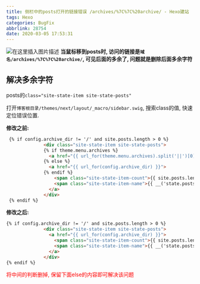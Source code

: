 ```yaml
---
title: 侧栏中的posts打开的链接错误 /archives/%7C%7C%20archive/ - Hexo建站
tags: Hexo
categories: BugFix
abbrlink: 28754
date: 2020-03-05 17:53:31
---
```

![在这里插入图片描述](https://img-blog.csdnimg.cn/20200305174327105.png)
**当鼠标移到posts时, 访问的链接是`域名/archives/%7C%7C%20archive/`, 可见后面的多余了, 问题就是删除后面多余字符**

## 解决多余字符
posts的`class="site-state-item site-state-posts"`

打开`博客根目录/themes/next/layout/_macro/sidebar.swig`, 搜索class的值, 快速定位错误位置.

**修改之前:**
```html
 {% if config.archive_dir != '/' and site.posts.length > 0 %}
              <div class="site-state-item site-state-posts">
              {% if theme.menu.archives %}
                <a href="{{ url_for(theme.menu.archives).split('||')[0] | trim }}">
              {% else %}
                <a href="{{ url_for(config.archive_dir) }}">
              {% endif %}
                  <span class="site-state-item-count">{{ site.posts.length }}</span>
                  <span class="site-state-item-name">{{ __('state.posts') }}</span>
                </a>
              </div>
 {% endif %}
```

**修改之后:**
```html
{% if config.archive_dir != '/' and site.posts.length > 0 %}
              <div class="site-state-item site-state-posts">
                <a href="{{ url_for(config.archive_dir) }}">
                  <span class="site-state-item-count">{{ site.posts.length }}</span>
                  <span class="site-state-item-name">{{ __('state.posts') }}</span>
                </a>
              </div>
{% endif %}
```

<font color=red>将中间的判断删掉, 保留下面else的内容即可解决该问题</font>
